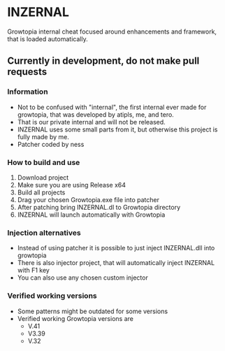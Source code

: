 # INZERNAL
Growtopia internal cheat focused around enhancements and framework, that is loaded automatically.

## Currently in development, do not make pull requests

### Information
* Not to be confused with "internal", the first internal ever made for growtopia, that was developed by atipls, me, and tero. 
* That is our private internal and will not be released.
* INZERNAL uses some small parts from it, but otherwise this project is fully made by me.
* Patcher coded by ness

### How to build and use
1. Download project
1. Make sure you are using Release x64
1. Build all projects
1. Drag your chosen Growtopia.exe file into patcher
1. After patching bring INZERNAL.dl to Growtopia directory
1. INZERNAL will launch automatically with Growtopia

### Injection alternatives
* Instead of using patcher it is possible to just inject INZERNAL.dll into growtopia
* There is also injector project, that will automatically inject INZERNAL with F1 key
* You can also use any chosen custom injector

### Verified working versions
* Some patterns might be outdated for some versions
* Verified working Growtopia versions are
  * V.41
  * V3.39
  * V.32
